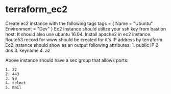# terraform_ec2

Create ec2 instance with the following tags
tags = {
    Name        = "Ubuntu"
    Environment = "Dev"
  }
Ec2 instance should utilize your ssh key from bastion host. It should also use ubuntu 16.04. Install apache2 in ec2 instance. Route53 record for www should be created for it's IP address by terraform. 
Ec2 instance should show as an output following attributes: 
	1. public IP 
	2. dns
	3. keyname
	4. az 

Above instance should have a sec group that allows ports:

	1. 22
	2. 443
	3. 80
	4. telnet
	5. mail